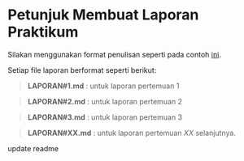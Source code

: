 # Petunjuk Membuat Laporan Praktikum

Silakan menggunakan format penulisan seperti pada contoh [ini](1_Pengantar_Konsep_PBO/LAPORAN%231.md).

Setiap file laporan berformat seperti berikut:

> **LAPORAN#1.md** : untuk laporan pertemuan 1

> **LAPORAN#2.md** : untuk laporan pertemuan 2

> **LAPORAN#3.md** : untuk laporan pertemuan 3

> **LAPORAN#XX.md** : untuk laporan pertemuan *XX* selanjutnya.

update readme